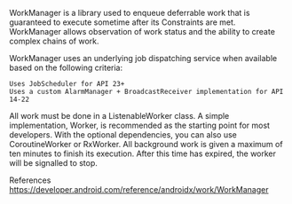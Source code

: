 WorkManager is a library used to enqueue deferrable work that is guaranteed to execute sometime after its Constraints are met. WorkManager allows observation of work status and the ability to create complex chains of work.

WorkManager uses an underlying job dispatching service when available based on the following criteria:

    Uses JobScheduler for API 23+
    Uses a custom AlarmManager + BroadcastReceiver implementation for API 14-22

All work must be done in a ListenableWorker class. A simple implementation, Worker, is recommended as the starting point for most developers. With the optional dependencies, you can also use CoroutineWorker or RxWorker. All background work is given a maximum of ten minutes to finish its execution. After this time has expired, the worker will be signalled to stop. 

References
https://developer.android.com/reference/androidx/work/WorkManager
